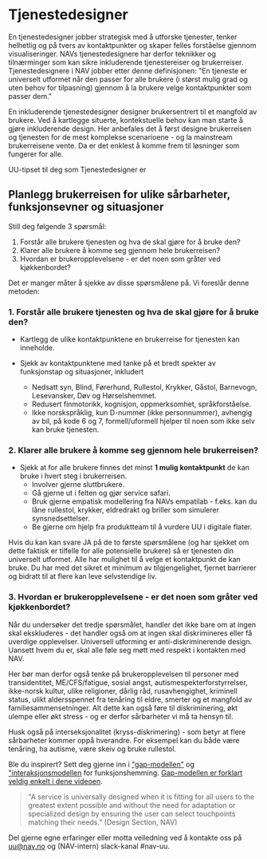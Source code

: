 # Tjenestedesigner
<p class="typo-ingress">En tjenestedesigner jobber strategisk med å utforske tjenester, tenker helhetlig og på tvers av kontaktpunkter og skaper felles forståelse gjennom visualiseringer. NAVs tjenestedesignere har derfor teknikker og tilnærminger som kan sikre inkluderende tjenestereiser og brukerreiser. Tjenestedesignere i NAV jobber etter denne definisjonen: "En tjeneste er universelt utformet når den passer for alle brukere (i størst mulig grad og uten behov for tilpasning) gjennom å la brukere velge kontaktpunkter som passer dem."</p>

En inkluderende tjenestedesigner designer brukersentrert til et mangfold av brukere. Ved å kartlegge situerte, kontekstuelle behov kan man starte å gjøre inkluderende design. Her anbefales det å først designe brukerreisen og tjenesten for de mest komplekse scenarioene - og la mainstream brukerreisene vente. Da er det enklest å komme frem til løsninger som fungerer for alle.

UU-tipset til deg som Tjenestedesigner er
## Planlegg brukerreisen for ulike sårbarheter, funksjonsevner og situasjoner
Still deg følgende 3 spørsmål:
1. Forstår alle brukere tjenesten og hva de skal gjøre for å bruke den? 
2. Klarer alle brukere å komme seg gjennom hele brukerreisen? 
3. Hvordan er brukeropplevelsene - er det noen som gråter ved kjøkkenbordet?

Det er manger måter å sjekke av disse spørsmålene på. Vi foreslår denne metoden:

### 1. Forstår alle brukere tjenesten og hva de skal gjøre for å bruke den? 
* Kartlegg de ulike kontaktpunktene en brukerreise for tjenesten kan inneholde. 
* Sjekk av kontaktpunktene med tanke på et bredt spekter av funksjonstap og situasjoner, inkludert 
  - Nedsatt syn, Blind, Førerhund, Rullestol, Krykker, Gåstol, Barnevogn, Lesevansker, Døv og Hørselshemmet.
  - Redusert finmotorikk, kognisjon, oppmerksomhet, språkforståelse.
  - Ikke norskspråklig, kun D-nummer (ikke personnummer), avhengig av bil, på kode 6 og 7, formell/uformell hjelper til noen som ikke selv kan bruke tjenesten.
  
  <!-- sette inn fil for Touchpoint Accessibility MAtrix -->

### 2. Klarer alle brukere å komme seg gjennom hele brukerreisen? 
*  Sjekk at for alle brukere finnes det minst __1 mulig kontaktpunkt__ de kan bruke i hvert steg i brukerreisen. 
   - Involver gjerne sluttbrukere. 
   - Gå gjerne ut i felten og gjør service safari. 
   - Bruk gjerne empatisk modellering fra NAVs empatilab - f.eks. kan du låne rullestol, krykker, eldredrakt og briller som simulerer synsnedsettelser.
   - Be gjerne om hjelp fra produktteam til å vurdere UU i digitale flater.

<!-- sette inn bilde av anbefalt sjekk-rekkefølge + DET MANGLER LENKE TIL EMPATILAB. -->

Hvis du kan kan svare JA på de to første spørsmålene (og har sjekket om dette faktisk er tilfelle for alle potensielle brukere) så er tjenesten din universelt utformet. Alle har mulighet til å velge et kontaktpunkt de kan bruke. Du har med det sikret et minimum av tilgjengelighet, fjernet barrierer og bidratt til at flere kan leve selvstendige liv.

### 3. Hvordan er brukeropplevelsene - er det noen som gråter ved kjøkkenbordet?
Når du undersøker det tredje spørsmålet, handler det ikke bare om at ingen skal ekskluderes - det handler også om at ingen skal diskrimineres eller få uverdige opplevelser. Universell utforming er anti-diskriminerende design. Uansett hvem du er, skal alle føle seg møtt med respekt i kontakten med NAV.

Her bør man derfor også tenke på brukeropplevelsen til personer med transidentitet, ME/CFS/fatigue, sosial angst, autismespekterforstyrrelser, ikke-norsk kultur, ulike religioner, dårlig råd, rusavhengighet, kriminell status, ulikt aldersspennet fra tenåring til eldre, smerter og et mangfold av familiesammensetninger. Alt dette kan også føre til diskriminering, økt ulempe eller økt stress - og er derfor sårbarheter vi må ta hensyn til.

Husk også på interseksjonalitet (kryss-diskrimering) - som betyr at flere sårbarheter kommer oppå hverandre. For eksempel kan du både være tenåring, ha autisme, være skeiv og bruke rullestol.

Ble du inspirert? Sett deg gjerne inn i ["gap-modellen"](https://snl.no/gap-modellen) og ["interaksjonsmodellen](http://www.inclusivedesigntoolkit.com/UCframework/framework.html) for funksjonshemming. [Gap-modellen er forklart veldig enkelt i dene videoen](https://www.youtube.com/embed/zl53ownJU1c). 

> "A service is universally designed when it is fitting for all users to the greatest extent possible and without the need for adaptation or specialized design by ensuring the user can select touchpoints matching their needs." (Design Section, NAV)

Del gjerne egne erfaringer eller motta veiledning ved å kontakte oss på uu@nav.no og (NAV-intern) slack-kanal #nav-uu.
